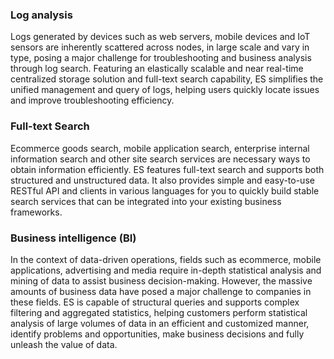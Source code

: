 ### Log analysis
Logs generated by devices such as web servers, mobile devices and IoT sensors are inherently scattered across nodes, in large scale and vary in type, posing a major challenge for troubleshooting and business analysis through log search. Featuring an elastically scalable and near real-time centralized storage solution and full-text search capability, ES simplifies the unified management and query of logs, helping users quickly locate issues and improve troubleshooting efficiency.

### Full-text Search
Ecommerce goods search, mobile application search, enterprise internal information search and other site search services are necessary ways to obtain information efficiently. ES features full-text search and supports both structured and unstructured data. It also provides simple and easy-to-use RESTful API and clients in various languages for you to quickly build stable search services that can be integrated into your existing business frameworks.


### Business intelligence (BI)
In the context of data-driven operations, fields such as ecommerce, mobile applications, advertising and media require in-depth statistical analysis and mining of data to assist business decision-making. However, the massive amounts of business data have posed a major challenge to companies in these fields. ES is capable of structural queries and supports complex filtering and aggregated statistics, helping customers perform statistical analysis of large volumes of data in an efficient and customized manner, identify problems and opportunities, make business decisions and fully unleash the value of data.
